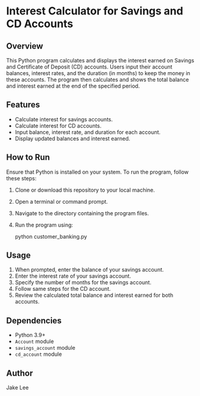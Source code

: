 
# Interest Calculator for Savings and CD Accounts

## Overview
This Python program calculates and displays the interest earned on Savings and Certificate of Deposit (CD) accounts. Users input their account balances, interest rates, and the duration (in months) to keep the money in these accounts. The program then calculates and shows the total balance and interest earned at the end of the specified period.

## Features
- Calculate interest for savings accounts.
- Calculate interest for CD accounts.
- Input balance, interest rate, and duration for each account.
- Display updated balances and interest earned.

## How to Run
Ensure that Python is installed on your system. To run the program, follow these steps:

1. Clone or download this repository to your local machine.
2. Open a terminal or command prompt.
3. Navigate to the directory containing the program files.
4. Run the program using:
  
   python customer_banking.py

  
## Usage
1. When prompted, enter the balance of your savings account.
2. Enter the interest rate of your savings account.
3. Specify the number of months for the savings account.
4. Follow same steps for the CD account.
5. Review the calculated total balance and interest earned for both accounts.

## Dependencies
- Python 3.9+
- `Account` module
- `savings_account` module
- `cd_account` module


## Author
Jake Lee

